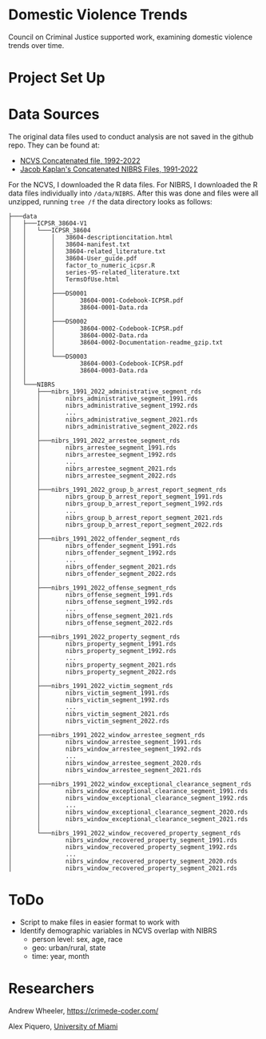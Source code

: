 # Domestic Violence Trends

Council on Criminal Justice supported work, examining domestic violence trends over time.

# Project Set Up

# Data Sources

The original data files used to conduct analysis are not saved in the github repo. They can be found at:

 - [NCVS Concatenated file, 1992-2022](https://www.icpsr.umich.edu/web/ICPSR/studies/38604)
 - [Jacob Kaplan's Concatenated NIBRS Files, 1991-2022](https://www.openicpsr.org/openicpsr/project/118281/version/V9/view)

For the NCVS, I downloaded the R data files. For NIBRS, I downloaded the R data files individually into `/data/NIBRS`. After this was done and files were all unzipped, running `tree /f` the data directory looks as follows:

    ├───data
    │   ├───ICPSR_38604-V1
    │   │   └───ICPSR_38604
    │   │       │   38604-descriptioncitation.html
    │   │       │   38604-manifest.txt
    │   │       │   38604-related_literature.txt
    │   │       │   38604-User_guide.pdf
    │   │       │   factor_to_numeric_icpsr.R
    │   │       │   series-95-related_literature.txt
    │   │       │   TermsOfUse.html
    │   │       │
    │   │       ├───DS0001
    │   │       │       38604-0001-Codebook-ICPSR.pdf
    │   │       │       38604-0001-Data.rda
    │   │       │
    │   │       ├───DS0002
    │   │       │       38604-0002-Codebook-ICPSR.pdf
    │   │       │       38604-0002-Data.rda
    │   │       │       38604-0002-Documentation-readme_gzip.txt
    │   │       │
    │   │       └───DS0003
    │   │               38604-0003-Codebook-ICPSR.pdf
    │   │               38604-0003-Data.rda
    │   │
    │   └───NIBRS
    │       ├───nibrs_1991_2022_administrative_segment_rds
    │       │       nibrs_administrative_segment_1991.rds
    │       │       nibrs_administrative_segment_1992.rds
    │       │       ...
    │       │       nibrs_administrative_segment_2021.rds
    │       │       nibrs_administrative_segment_2022.rds
    │       │
    │       ├───nibrs_1991_2022_arrestee_segment_rds
    │       │       nibrs_arrestee_segment_1991.rds
    │       │       nibrs_arrestee_segment_1992.rds
    │       │       ...
    │       │       nibrs_arrestee_segment_2021.rds
    │       │       nibrs_arrestee_segment_2022.rds
    │       │
    │       ├───nibrs_1991_2022_group_b_arrest_report_segment_rds
    │       │       nibrs_group_b_arrest_report_segment_1991.rds
    │       │       nibrs_group_b_arrest_report_segment_1992.rds
    │       │       ...
    │       │       nibrs_group_b_arrest_report_segment_2021.rds
    │       │       nibrs_group_b_arrest_report_segment_2022.rds
    │       │
    │       ├───nibrs_1991_2022_offender_segment_rds
    │       │       nibrs_offender_segment_1991.rds
    │       │       nibrs_offender_segment_1992.rds
    │       │       ...
    │       │       nibrs_offender_segment_2021.rds
    │       │       nibrs_offender_segment_2022.rds
    │       │
    │       ├───nibrs_1991_2022_offense_segment_rds
    │       │       nibrs_offense_segment_1991.rds
    │       │       nibrs_offense_segment_1992.rds
    │       │       ...
    │       │       nibrs_offense_segment_2021.rds
    │       │       nibrs_offense_segment_2022.rds
    │       │
    │       ├───nibrs_1991_2022_property_segment_rds
    │       │       nibrs_property_segment_1991.rds
    │       │       nibrs_property_segment_1992.rds
    │       │       ...
    │       │       nibrs_property_segment_2021.rds
    │       │       nibrs_property_segment_2022.rds
    │       │
    │       ├───nibrs_1991_2022_victim_segment_rds
    │       │       nibrs_victim_segment_1991.rds
    │       │       nibrs_victim_segment_1992.rds
    │       │       ...
    │       │       nibrs_victim_segment_2021.rds
    │       │       nibrs_victim_segment_2022.rds
    │       │
    │       ├───nibrs_1991_2022_window_arrestee_segment_rds
    │       │       nibrs_window_arrestee_segment_1991.rds
    │       │       nibrs_window_arrestee_segment_1992.rds
    │       │       ...
    │       │       nibrs_window_arrestee_segment_2020.rds
    │       │       nibrs_window_arrestee_segment_2021.rds
    │       │
    │       ├───nibrs_1991_2022_window_exceptional_clearance_segment_rds
    │       │       nibrs_window_exceptional_clearance_segment_1991.rds
    │       │       nibrs_window_exceptional_clearance_segment_1992.rds
    │       │       ...
    │       │       nibrs_window_exceptional_clearance_segment_2020.rds
    │       │       nibrs_window_exceptional_clearance_segment_2021.rds
    │       │
    │       └───nibrs_1991_2022_window_recovered_property_segment_rds
    │               nibrs_window_recovered_property_segment_1991.rds
    │               nibrs_window_recovered_property_segment_1992.rds
    │               ...
    │               nibrs_window_recovered_property_segment_2020.rds
    │               nibrs_window_recovered_property_segment_2021.rds


# ToDo

 - Script to make files in easier format to work with
 - Identify demographic variables in NCVS overlap with NIBRS
   - person level: sex, age, race
   - geo: urban/rural, state
   - time: year, month

# Researchers

Andrew Wheeler,
https://crimede-coder.com/

Alex Piquero,
[University of Miami](https://people.miami.edu/profile/d506d27f83929e0a9839caa0309ae881)